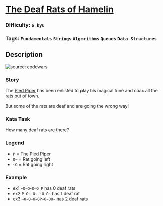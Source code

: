 # [The Deaf Rats of Hamelin](https://www.codewars.com/kata/598106cb34e205e074000031)

### Difficulty: `6 kyu`

### Tags: `Fundamentals` `Strings` `Algorithms` `Queues` `Data Structures`

## Description

![source: codewars](https://i.imgur.com/ta6gv1i.png?1)

### Story

The [Pied Piper](https://en.wikipedia.org/wiki/Pied_Piper_of_Hamelin) has been enlisted to play his magical tune and coax all the rats out of town.

But some of the rats are deaf and are going the wrong way!

### Kata Task
How many deaf rats are there?

### Legend
- `P` = The Pied Piper
- `O~` = Rat going left
- `~O` = Rat going right

### Example

- ex1 `~O~O~O~O P` has 0 deaf rats
- ex2 `P O~ O~ ~O O~` has 1 deaf rat
- ex3 `~O~O~O~OP~O~OO~` has 2 deaf rats